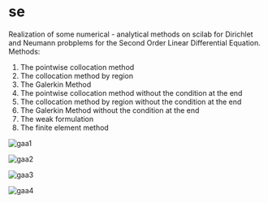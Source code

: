 # se
Realization of some numerical - analytical methods on scilab for Dirichlet and Neumann probplems for the Second Order Linear Differential Equation.
Methods:
1) The pointwise collocation method
2) The collocation method by region
3) The Galerkin Method
4) The pointwise collocation method without the condition at the end
5) The collocation method by region without the condition at the end
6) The Galerkin Method without the condition at the end
7) The weak formulation
8) The finite element method

![gaa1](https://cloud.githubusercontent.com/assets/7002896/26369918/39afffe6-4007-11e7-9dd4-f91fa1f7947e.png)

![gaa2](https://cloud.githubusercontent.com/assets/7002896/26369919/39b3f420-4007-11e7-8f94-a028f02f14fd.png)

![gaa3](https://cloud.githubusercontent.com/assets/7002896/26369921/39d83c18-4007-11e7-9831-c58ce1323354.png)

![gaa4](https://cloud.githubusercontent.com/assets/7002896/26369920/39d4445a-4007-11e7-8faa-1a380d6178d8.png)


